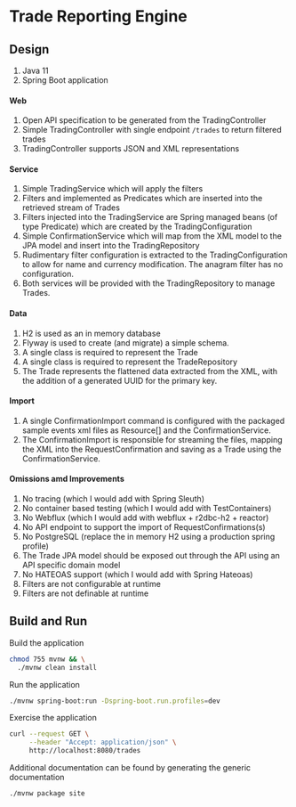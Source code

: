 # Trade Reporting Engine

## Design

1. Java 11
2. Spring Boot application
   
#### Web
1. Open API specification to be generated from the TradingController
2. Simple TradingController with single endpoint `/trades` to return filtered trades
3. TradingController supports JSON and XML representations

#### Service

1. Simple TradingService which will apply the filters
2. Filters and implemented as Predicates which are inserted into the retrieved 
   stream of Trades
3. Filters injected into the TradingService are Spring managed beans 
   (of type Predicate<Trade>) which are created by the TradingConfiguration
4. Simple ConfirmationService which will map from the XML model to the JPA 
   model and insert into the TradingRepository
5. Rudimentary filter configuration is extracted to the TradingConfiguration to 
   allow for name and currency modification.  The anagram filter has no configuration.   
6. Both services will be provided with the TradingRepository to manage Trades.   

#### Data

1. H2 is used as an in memory database
2. Flyway is used to create (and migrate) a simple schema.
3. A single class is required to represent the Trade 
4. A single class is required to represent the TradeRepository
5. The Trade represents the flattened data extracted from the XML, with 
   the addition of a generated UUID for the primary key.

#### Import

1. A single ConfirmationImport command is configured with the packaged 
   sample events xml files as Resource[] and the ConfirmationService.
2. The ConfirmationImport is responsible for streaming the files, mapping
   the XML into the RequestConfirmation and saving as a Trade using the
   ConfirmationService.

#### Omissions amd Improvements

1. No tracing (which I would add with Spring Sleuth)
2. No container based testing (which I would add with TestContainers)
3. No Webflux (which I would add with webflux + r2dbc-h2 + reactor)
4. No API endpoint to support the import of RequestConfirmations(s)
5. No PostgreSQL (replace the in memory H2 using a production spring profile)
6. The Trade JPA model should be exposed out through the API using an API
   specific domain model
7. No HATEOAS support (which I would add with Spring Hateoas)   
8. Filters are not configurable at runtime
9. Filters are not definable at runtime

## Build and Run

Build the application

```bash
chmod 755 mvnw && \
  ./mvnw clean install
```

Run the application

```bash
./mvnw spring-boot:run -Dspring-boot.run.profiles=dev
```

Exercise the application

```bash
curl --request GET \
     --header "Accept: application/json" \
     http://localhost:8080/trades
```

Additional documentation can be found by generating the generic documentation

```bash
./mvnw package site
```
